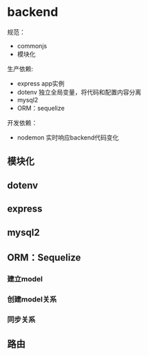 # backend

规范：
- commonjs
- 模块化

生产依赖:
- express app实例
- dotenv 独立全局变量，将代码和配置内容分离
- mysql2
- ORM：sequelize

开发依赖：
- nodemon 实时响应backend代码变化

## 模块化

## dotenv

## express

## mysql2

## ORM：Sequelize

### 建立model

### 创建model关系

### 同步关系

## 路由